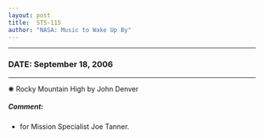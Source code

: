 ```yaml
---
layout: post
title:  STS-115
author: "NASA: Music to Wake Up By"
---
```


----
### DATE: September 18, 2006
----
✺ Rocky Mountain High by John Denver

##### Comment:
* for Mission Specialist Joe Tanner.
